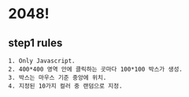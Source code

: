 # 2048!

## step1 rules

    1. Only Javascript.
    2. 400*400 영역 안에 클릭하는 곳마다 100*100 박스가 생성.
    3. 박스는 마우스 기준 중앙에 위치.
    4. 지정된 10가지 컬러 중 랜덤으로 지정. 
